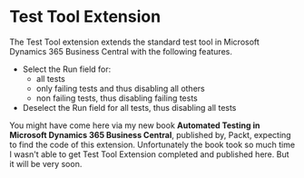 # Test Tool Extension

The Test Tool extension extends the standard test tool in Microsoft Dynamics 365 Business Central with the following features.

- Select the Run field for:
    -	all tests
    -	only failing tests and thus disabling all others
    -	non failing tests, thus disabling failing tests
- Deselect the Run field for all tests, thus disabling all tests

You might have come here via my new book __Automated Testing in Microsoft Dynamics 365 Business Central__, published by, Packt, expecting to find the code of this extension. Unfortunately the book took so much time I wasn't able to get Test Tool Extension completed and published here. But it will be very soon.

